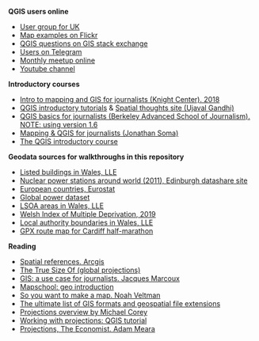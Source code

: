 **QGIS users online**

- [User group for UK](https://qgis.uk/)
- [Map examples on Flickr](https://www.flickr.com/groups/qgis/pool/)
- [QGIS questions on GIS stack exchange](https://gis.stackexchange.com/questions/tagged/qgis)
- [Users on Telegram](https://t.me/joinchat/Aq2V5RPoxYYhXqUPoxRWPQ)
- [Monthly meetup online](https://github.com/qgis/QGIS/wiki)
- [Youtube channel](https://www.youtube.com/channel/UCGS162t4hkOA0b35ucf1yng/featured)


**Introductory courses**

- [Intro to mapping and GIS for journalists (Knight Center). 2018](https://journalismcourses.org/course/mappingandgis/)
- [QGIS introductory tutorials](https://www.qgistutorials.com/en/) & [Spatial thoughts site (Ujaval Gandhi)](https://courses.spatialthoughts.com/spatial-data-viz.html)
- [QGIS basics for journalists (Berkeley Advanced School of Journalism). NOTE: using version 1.6](https://multimedia.journalism.berkeley.edu/tutorials/qgis-basics-journalists/)
- [Mapping & QGIS for journalists (Jonathan Soma)](https://jonathansoma.com/tutorials/mapping/)
- [The QGIS introductory course](https://docs.qgis.org/testing/en/docs/gentle_gis_introduction/index.html#gentle-introduction-gis)


**Geodata sources for walkthroughs in this repository**

- [Listed buildings in Wales, LLE](http://lle.gov.wales/catalogue/item/ListedBuildings/?lang=en)
- [Nuclear power stations around world (2011), Edinburgh datashare site](https://datashare.ed.ac.uk/handle/10283/2464?show=full)
- [European countries, Eurostat](https://ec.europa.eu/eurostat/web/gisco/geodata/reference-data/administrative-units-statistical-units/countries)
- [Global power dataset](https://datasets.wri.org/dataset/globalpowerplantdatabase)
- [LSOA areas in Wales, LLE](https://lle.gov.wales/catalogue/item/LowerSuperOutputAreas/?lang=en)
- [Welsh Index of Multiple Deprivation, 2019](https://statswales.gov.wales/Catalogue/Community-Safety-and-Social-Inclusion/Welsh-Index-of-Multiple-Deprivation/WIMD-Indicator-data-2019)
- [Local authority boundaries in Wales, LLE](http://lle.gov.wales/catalogue/item/LocalAuthorities)
- [GPX route map for Cardiff half-marathon](https://www.plotaroute.com/route/335077)


**Reading**

- [Spatial references. Arcgis](https://developers.arcgis.com/documentation/spatial-references/)
- [The True Size Of (global projections)](https://thetruesize.com)
- [GIS: a use case for journalists. Jacques Marcoux](https://datajournalism.com/read/longreads/geographic-information-systems-a-use-case-for-journalists)
- [Mapschool: geo introduction](https://mapschool.io/)
- [So you want to make a map. Noah Veltman](https://github.com/veltman/learninglunches/tree/master/maps)
- [The ultimate list of GIS formats and geospatial file extensions](https://gisgeography.com/gis-formats/)
- [Projections overview by Michael Corey](https://source.opennews.org/articles/choosing-right-map-projection/)
- [Working with projections: QGIS tutorial](https://www.qgistutorials.com/en/docs/3/working_with_projections.html)
- [Projections, The Economist. Adam Meara](https://view.e.economist.com/?qs=f23f9794d30266884e9b9ef47429adf7da882e50b39595b641a5d6098301ed904ee26b6d1c53959e76fc54d8378cc1044744044878958cbc9ddd549010032a9d956836cd74c64a36b9c7ff64de8615d3)
